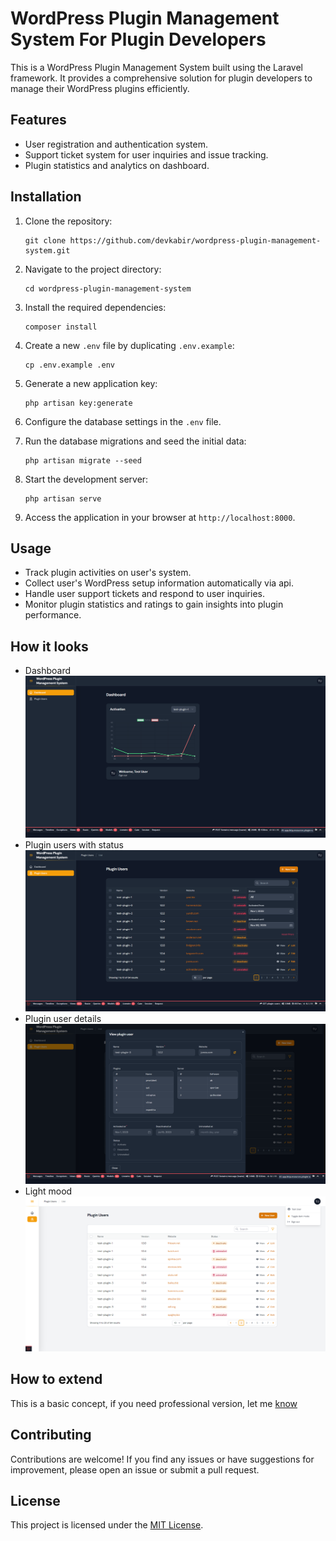 # WordPress Plugin Management System For Plugin Developers

This is a WordPress Plugin Management System built using the Laravel framework. It provides a comprehensive solution for plugin developers to manage their WordPress plugins efficiently.

## Features

- User registration and authentication system.
- Support ticket system for user inquiries and issue tracking.
- Plugin statistics and analytics on dashboard.

## Installation

1. Clone the repository:
   ```shell
   git clone https://github.com/devkabir/wordpress-plugin-management-system.git
   ```

2. Navigate to the project directory:
   ```shell
   cd wordpress-plugin-management-system
   ```

3. Install the required dependencies:
   ```shell
   composer install
   ```

4. Create a new `.env` file by duplicating `.env.example`:
   ```shell
   cp .env.example .env
   ```

5. Generate a new application key:
   ```shell
   php artisan key:generate
   ```

6. Configure the database settings in the `.env` file.

7. Run the database migrations and seed the initial data:
   ```shell
   php artisan migrate --seed
   ```

8. Start the development server:
   ```shell
   php artisan serve
   ```

9. Access the application in your browser at `http://localhost:8000`.

## Usage

- Track plugin activities on user's system.
- Collect user's WordPress setup information automatically via api.
- Handle user support tickets and respond to user inquiries.
- Monitor plugin statistics and ratings to gain insights into plugin performance.


## How it looks

- Dashboard
![](/dashboard.png)
- Plugin users with status 
![](/plugin-users.png)
- Plugin user details
![](/plugn-user-details.png)
- Light mood 
![](/light-mood.png)

## How to extend
This is a basic concept, if you need professional version, let me [know](mailto:dev.kabir01@gmail.com)

## Contributing

Contributions are welcome! If you find any issues or have suggestions for improvement, please open an issue or submit a pull request.

## License

This project is licensed under the [MIT License](LICENSE).
